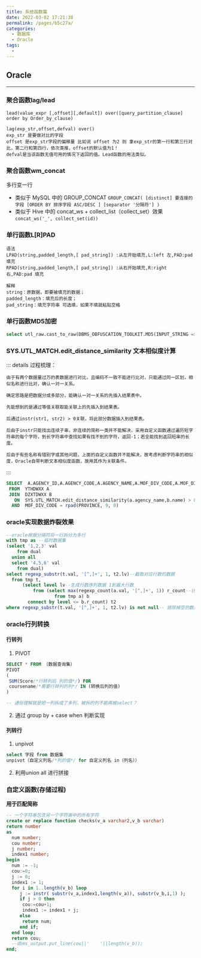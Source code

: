 ```yaml
---
title: 系统函数篇
date: 2022-03-02 17:21:38
permalink: /pages/b5c27a/
categories: 
  - 数据库
  - Oracle
tags: 
  - 
---
```


## Oracle

---
### 聚合函数lag/lead

```text
lead(value_expr [,offset][,default]) over([query_partition_clause] order by Order_by_clause)

lag(exp_str,offset,defval) over()
exp_str 是要做对比的字段
offset 是exp_str字段的偏移量 比如说 offset 为2 则 拿exp_str的第一行和第三行对比，第二行和第四行，依次类推，offset的默认值为1！
defval是当该函数无值可用的情况下返回的值。Lead函数的用法类似。
```

### 聚合函数wm_concat

多行变一行
- 类似于 MySQL 中的 GROUP_CONCAT `GROUP_CONCAT( [distinct] 要连接的字段 [ORDER BY 排序字段 ASC/DESC ] [separator '分隔符'] )`
- 类似于 Hive 中的 concat_ws + collect_list（collect_set）效果 `concat_ws('_', collect_set(id))`

### 单行函数L[R]PAD

```text
语法
LPAD(string,padded_length,[ pad_string]) :从左开始填充,L:left 左,PAD:pad 填充
RPAD(string,padded_length,[ pad_string]) :从右开始填充,R:right 右,PAD:pad 填充

解释
string：原数据，即要被填充的数据；
padded_length：填充后的长度；
pad_string：填充字符串 可选填，如果不填就粘贴空格
```

### 单行函数MD5加密

```sql
select utl_raw.cast_to_raw(DBMS_OBFUSCATION_TOOLKIT.MD5(INPUT_STRING => 'test')) from dual
```

### SYS.UTL_MATCH.edit_distance_similarity 文本相似度计算

::: details
过程梳理：

    由于有两个数据量过万的表数据进行对比，且编码不一致不能进行比对，只能通过同一区划，相似名称进行比对，确认一对一关系。
    
    确定思路是把数据分成多部分，能确认一对一关系的先插入结果表中。
    
    先能想到的是通过等值关联取能关联上的先插入到结果表。
    
    后通过instr(str1, str2) > 0关联，将此部分数据插入到结果表。
    
    后由于instr只能找出连续子串，非连续的简称一类并不能解决，采用自定义函数通过遍历短字符串的每个字符，到长字符串中查找如果有找不到的字符，返回-1；若全能找到返回短串的长度。
    
    后由于有些名称有错别字或其他问题，上面的自定义函数并不能解决，故考虑判断字符串的相似度，Oracle自带判断文本相似度函数，故用其作为关联条件。
:::

```sql
SELECT  A.AGENCY_ID,A.AGENCY_CODE,A.AGENCY_NAME,A.MOF_DIV_CODE,A.MOF_DIV_NAME,B.GUID,B.NAME,B.CODE,PROVINCE 
 FROM  YTHDWXX A
 JOIN  DZXTDWXX B
   ON  SYS.UTL_MATCH.edit_distance_similarity(a.agency_name,b.name) > 80
  AND  MOF_DIV_CODE = rpad(PROVINCE, 9, 0)
```

### oracle实现数据炸裂效果

```sql
--oracle根据分隔符将一行拆分为多行
with tmp as --临时数据集
(select '1,2,3' val
    from dual
  union all
  select '4,5,6' val
    from dual)
select regexp_substr(t.val, '[^,]+', 1, t2.lv)--截取对应行数的数据
  from tmp t,
      (select level lv--生成行数序列数据 1到最大行数
          from (select max(regexp_count(a.val, '[^,]+', 1)) r_count--计算数据集中拆分后最大的行数
                  from tmp a) b
        connect by level <= b.r_count) t2
where regexp_substr(t.val, '[^,]+', 1, t2.lv) is not null-- 排除掉空的数据
```

### oracle行列转换

#### 行转列

1. PIVOT

```sql
SELECT * FROM （数据查询集）
PIVOT
(
 SUM(Score/*行转列后 列的值*/) FOR 
 coursename/*需要行转列的列*/ IN (转换后列的值)
)

-- 通俗理解就是把一列拆成了多列，被拆的列不能再被select？
```

2. 通过 group by + case when 判断实现

#### 列转行

1. unpivot

```sql
select 字段 from 数据集
unpivot（自定义列名/*列的值*/ for 自定义列名 in（列名））
```

2. 利用union all 进行拼接

### 自定义函数(存储过程)

**用于匹配简称**

```sql
-- 一个字符串包含另一个字符串中的所有字符
create or replace function checks(v_a varchar2,v_b varchar)
return number
as
  num number;
  cou number;
  j number;
  index1 number;
begin
  num := -1;
  cou:=0;
  j := 0;
  index1 := 1;
  for i in 1..length(v_b) loop
     j := instr( substr(v_a,index1,length(v_a)), substr(v_b,i,1) );
     if j > 0 then
      cou:=cou+1;
      index1 := index1 + j;
     else
      return num;
     end if;
  end loop;
  return cou;
  --dbms_output.put_line(cou||'    '||length(v_b));
end;
```

